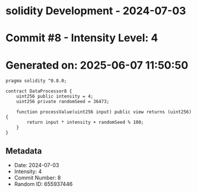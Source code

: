 ﻿# solidity Development - 2024-07-03
# Commit #8 - Intensity Level: 4
# Generated on: 2025-06-07 11:50:50
```solidity
pragma solidity ^0.8.0;

contract DataProcessor8 {
    uint256 public intensity = 4;
    uint256 private randomSeed = 36473;

    function processValue(uint256 input) public view returns (uint256) {
        return input * intensity + randomSeed % 100;
    }
}
```
## Metadata
- Date: 2024-07-03
- Intensity: 4
- Commit Number: 8
- Random ID: 655937446
